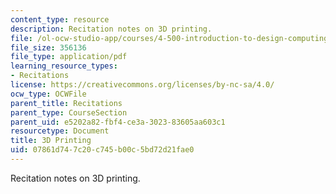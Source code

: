 ```yaml
---
content_type: resource
description: Recitation notes on 3D printing.
file: /ol-ocw-studio-app/courses/4-500-introduction-to-design-computing-fall-2008/07861d747c20c745b00c5bd72d21fae0_rec5.pdf
file_size: 356136
file_type: application/pdf
learning_resource_types:
- Recitations
license: https://creativecommons.org/licenses/by-nc-sa/4.0/
ocw_type: OCWFile
parent_title: Recitations
parent_type: CourseSection
parent_uid: e5202a82-fbf4-ce3a-3023-83605aa603c1
resourcetype: Document
title: 3D Printing
uid: 07861d74-7c20-c745-b00c-5bd72d21fae0
---
```

Recitation notes on 3D printing.